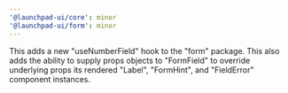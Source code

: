 ```yaml
---
'@launchpad-ui/core': minor
'@launchpad-ui/form': minor
---
```


This adds a new "useNumberField" hook to the "form" package. This also adds the ability to supply props objects to "FormField" to override underlying props its rendered "Label", "FormHint", and "FieldError" component instances.
